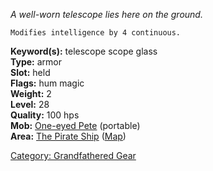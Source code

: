 *A well-worn telescope lies here on the ground.*

`Modifies intelligence by 4 continuous.`

**Keyword(s):** telescope scope glass  
**Type:** armor  
**Slot:** held  
**Flags:** hum magic  
**Weight:** 2  
**Level:** 28  
**Quality:** 100 hps  
**Mob:** [One-eyed Pete](One-eyed_Pete "wikilink") (portable)  
**Area:** [The Pirate Ship](:Category:_Pirate_Ship "wikilink")
([Map](Pirate_Ship_Map "wikilink"))  

[Category: Grandfathered Gear](Category:_Grandfathered_Gear "wikilink")
